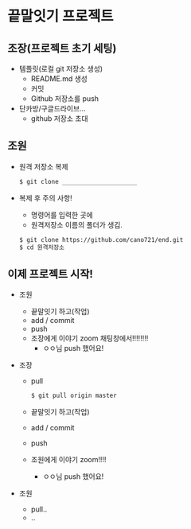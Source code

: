 # 끝말잇기 프로젝트

## 조장(프로젝트 초기 세팅)

* 템플릿(로컬 git 저장소 생성)
  * README.md 생성
  * 커밋
  * Github 저장소를 push
* 단카방/구글드라이브...
  * github 저장소 초대

## 조원

* 원격 저장소 복제

  ```bash
  $ git clone _____________________
  ```

* 복제 후 주의 사항!

  * 명령어를 입력한 곳에 
  * 원격저장소 이름의 폴더가 생김.

  ```bash
  $ git clone https://github.com/cano721/end.git
  $ cd 원격저장소
  ```

  

## 이제 프로젝트 시작!

* 조원 

  * 끝말잇기 하고(작업)
  * add / commit
  * push
  * 조장에게 이야기 zoom 채팅창에서!!!!!!!!
    * ㅇㅇ님 push 했어요!

* 조장

  * pull 

    ```bash
    $ git pull origin master
    ```

  * 끝말잇기 하고(작업)

  * add / commit

  * push

  * 조원에게 이야기 zoom!!!!

    * ㅇㅇ님 push 했어요!

* 조원

  * pull..
  * ..























